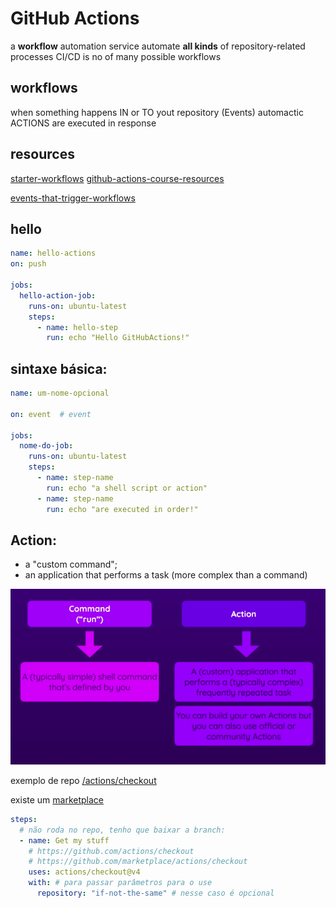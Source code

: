 # GitHub Actions

a **workflow** automation service
automate **all kinds** of repository-related processes
CI/CD is no of many possible workflows

## workflows

when something happens IN or TO yout repository (Events)
automactic ACTIONS are executed in response

## resources

[starter-workflows](https://github.com/actions/starter-workflows)
[github-actions-course-resources](https://github.com/academind/github-actions-course-resources/tree/main/Code)

[events-that-trigger-workflows](https://docs.github.com/pt/actions/writing-workflows/choosing-when-your-workflow-runs/events-that-trigger-workflows)

## hello

```yaml
name: hello-actions
on: push

jobs:
  hello-action-job:
    runs-on: ubuntu-latest
    steps:
      - name: hello-step
        run: echo "Hello GitHubActions!"
```

## sintaxe básica:

```yaml
name: um-nome-opcional

on: event  # event

jobs:
  nome-do-job:
    runs-on: ubuntu-latest
    steps: 
      - name: step-name
        run: echo "a shell script or action"
      - name: step-name
        run: echo "are executed in order!"
```


## Action:
- a "custom command";
- an application that performs a task (more complex than a command)

![run x use](assets/actions.png)

exemplo de repo [/actions/checkout](https://github.com/actions/checkout)

existe um [marketplace](https://github.com/marketplace/actions/checkout)


```yaml
steps:
  # não roda no repo, tenho que baixar a branch:
  - name: Get my stuff
    # https://github.com/actions/checkout
    # https://github.com/marketplace/actions/checkout
    uses: actions/checkout@v4
    with: # para passar parâmetros para o use
      repository: "if-not-the-same" # nesse caso é opcional
```
